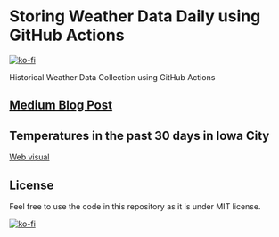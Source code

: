 # Storing Weather Data Daily using GitHub Actions

[![ko-fi](https://ko-fi.com/img/githubbutton_sm.svg)](https://ko-fi.com/I3I63W4OK)

Historical Weather Data Collection using GitHub Actions

## [Medium Blog Post](https://codeburst.io/storing-weather-data-daily-using-github-actions-c2b0ed513ca6)

## Temperatures in the past 30 days in Iowa City

[Web visual](https://changhuixu.github.io/historical-weather-data/)

## License

Feel free to use the code in this repository as it is under MIT license.

[![ko-fi](https://ko-fi.com/img/githubbutton_sm.svg)](https://ko-fi.com/I3I63W4OK)
